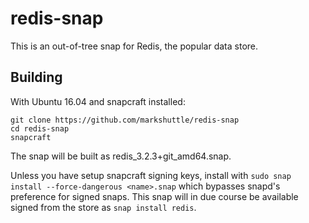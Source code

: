 # redis-snap

This is an out-of-tree snap for Redis, the popular data store.

## Building

With Ubuntu 16.04 and snapcraft installed:

```
git clone https://github.com/markshuttle/redis-snap
cd redis-snap
snapcraft
```

The snap will be built as redis_3.2.3+git_amd64.snap.

Unless you have setup snapcraft signing keys, install with
`sudo snap install --force-dangerous <name>.snap` which bypasses snapd's
preference for signed snaps. This snap will in due course be available
signed from the store as `snap install redis`.

